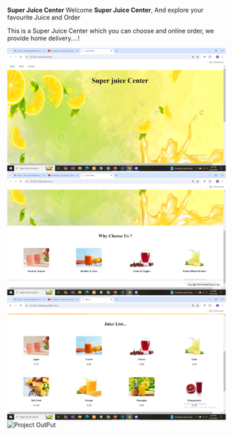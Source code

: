 **Super Juice Center**
Welcome **Super Juice Center**, And explore your favourite Juice and Order

This is a Super Juice Center which you can choose and online order,
we provide home delivery....!

![Project OutPut](./img/screenshots/Screenshot%20(226).png)
![Project OutPut](./img/screenshots/Screenshot%20(227).png)
![Project OutPut](./img/screenshots/Screenshot%20(228).png)
![Project OutPut](./img/screenshots/Screenshot%20(229).png)
